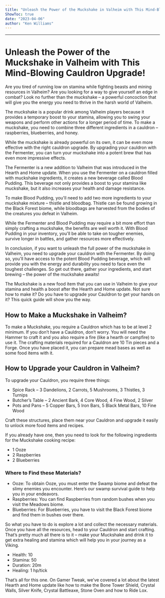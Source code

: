```yaml
---
title: "Unleash the Power of the Muckshake in Valheim with This Mind-Blowing Cauldron Upgrade!"
ShowToc: true 
date: "2023-04-06"
author: "Ken Williams"
---
```

*****
# Unleash the Power of the Muckshake in Valheim with This Mind-Blowing Cauldron Upgrade!

Are you tired of running low on stamina while fighting beasts and mining resources in Valheim? Are you looking for a way to give yourself an edge in combat? Look no further than the muckshake – a powerful concoction that will give you the energy you need to thrive in the harsh world of Valheim.

The muckshake is a popular drink among Valheim players because it provides a temporary boost to your stamina, allowing you to swing your weapons and perform other actions for a longer period of time. To make a muckshake, you need to combine three different ingredients in a cauldron – raspberries, blueberries, and honey.

While the muckshake is already powerful on its own, it can be even more effective with the right cauldron upgrade. By upgrading your cauldron with the Fermenter, you can turn your muckshake into a potent brew that has even more impressive effects.

The Fermenter is a new addition to Valheim that was introduced in the Hearth and Home update. When you use the Fermenter on a cauldron filled with muckshake ingredients, it creates a new beverage called Blood Pudding. This beverage not only provides a boost to your stamina like muckshake, but it also increases your health and damage resistance.

To make Blood Pudding, you'll need to add two more ingredients to your muckshake mixture – thistle and bloodbag. Thistle can be found growing in the Black Forest biome, while bloodbags are harvested from the bodies of the creatures you defeat in Valheim.

While the Fermenter and Blood Pudding may require a bit more effort than simply crafting a muckshake, the benefits are well worth it. With Blood Pudding in your inventory, you'll be able to take on tougher enemies, survive longer in battles, and gather resources more effectively.

In conclusion, if you want to unleash the full power of the muckshake in Valheim, you need to upgrade your cauldron with the Fermenter. By doing so, you'll have access to the potent Blood Pudding beverage, which will provide you with the energy and durability you need to face even the toughest challenges. So get out there, gather your ingredients, and start brewing – the power of the muckshake awaits!


The Muckshake is a new food item that you can use in Valheim to give your stamina and health a boost after the Hearth and Home update. Not sure how to make it? Do you have to upgrade your Cauldron to get your hands on it? This quick guide will show you the way.
 
## How to Make a Muckshake in Valheim?
 

 
To make a Muckshake, you require a Cauldron which has to be at level 2 minimum. If you don’t have a Cauldron, don’t worry. You will need the Hammer to craft it and you also require a fire (like a hearth or campfire) to use it. The crafting materials required for a Cauldron are 10 Tin pieces and a Forge. Once you have placed it, you can prepare mead bases as well as some food items with it.
 
## How to Upgrade your Cauldron in Valheim?
 
To upgrade your Cauldron, you require three things:
 
- Spice Rack – 3 Dandelions, 2 Carrots, 5 Mushrooms, 3 Thistles, 3 Turnips
 - Butcher’s Table – 2 Ancient Bark, 4 Core Wood, 4 Fine Wood, 2 Silver
 - Pots and Pans – 5 Copper Bars, 5 Iron Bars, 5 Black Metal Bars, 10 Fine Wood

 
Craft these structures, place them near your Cauldron and upgrade it easily to unlock more food items and recipes.
 
If you already have one, then you need to look for the following ingredients for the Muckshake cooking recipe:
 
- 1 Ooze
 - 2 Raspberries
 - 2 Blueberries

 
### Where to Find these Materials?
 
- Ooze: To obtain Ooze, you must enter the Swamp biome and defeat the slimy enemies you encounter. Here’s our swamp survival guide to help you in your endeavors.
 - Raspberries: You can find Raspberries from random bushes when you visit the Meadows biome.
 - Blueberries: For Blueberries, you have to visit the Black Forest biome and find them in bushes over there.

 
So what you have to do is explore a lot and collect the necessary materials. Once you have all the resources, head to your Cauldron and start crafting. That’s pretty much all there is to it – make your Muckshake and drink it to get extra healing and stamina which will help you in your journey as a Viking.
 
- Health: 10
 - Stamina: 50
 - Duration: 20m
 - Healing: 1 hp/tick

 
That’s all for this one. On Gamer Tweak, we’ve covered a lot about the latest Hearth and Home update like how to make the Bone Tower Shield, Crystal Walls, Silver Knife, Crystal Battleaxe, Stone Oven and how to Ride Lox.




